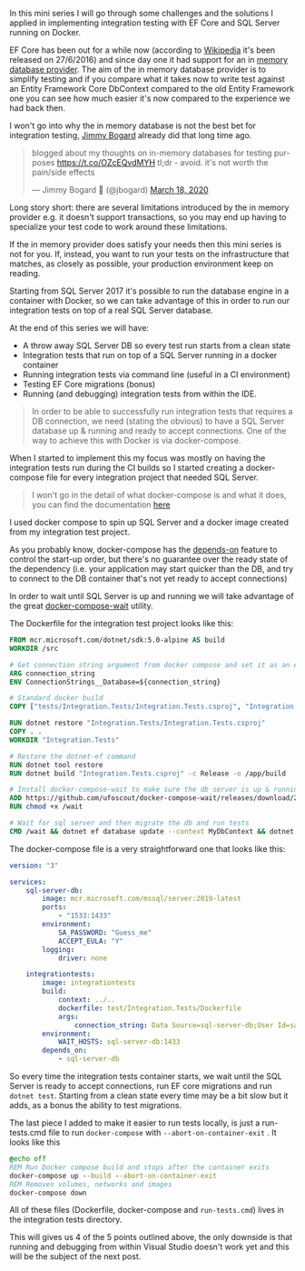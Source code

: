 In this mini series I will go through some challenges and the solutions I applied in implementing integration testing with EF Core and SQL Server running on Docker.

EF Core has been out for a while now (according to [Wikipedia](https://en.wikipedia.org/wiki/Entity_Framework) it's been released on 27/6/2016) and since day one it had support for an in [memory database provider](https://docs.microsoft.com/en-us/ef/core/providers/in-memory/?tabs=dotnet-core-cli). The aim of the in memory database provider is to simplify testing and if you compare what it takes now to write test against an Entity Framework Core DbContext compared to the old Entity Framework one you can see how much easier it's now compared to the experience we had back then.

I won't go into why the in memory database is not the best bet for integration testing, [Jimmy Bogard](https://twitter.com/jbogard) already did that long time ago. 
<blockquote class="twitter-tweet"><p lang="en" dir="ltr">blogged about my thoughts on in-memory databases for testing purposes <a href="https://t.co/OZcEQvdMYH">https://t.co/OZcEQvdMYH</a> tl;dr - avoid. it&#39;s not worth the pain/side effects</p>&mdash; Jimmy Bogard 🍻 (@jbogard) <a href="https://twitter.com/jbogard/status/1240343707758534658?ref_src=twsrc%5Etfw">March 18, 2020</a></blockquote> <script async src="https://platform.twitter.com/widgets.js" charset="utf-8"></script>
Long story short: there are several limitations introduced by the in memory provider e.g. it doesn't support transactions, so you may end up having to specialize your test code to work around these limitations.

If the in memory provider does satisfy your needs then this mini series is not for you. If, instead, you want  to run your tests on the infrastructure that matches, as closely as possible, your production environment keep on reading.

Starting from SQL Server 2017 it's possible to run the database engine in a container with Docker, so we can take advantage of this in order to run our integration tests on top of a real SQL Server database.

At the end of this series we will have:
- A throw away SQL Server DB so every test run starts from a clean state
- Integration tests that run on top of a SQL Server running in a docker container
- Running integration tests via command line (useful in a CI environment)
- Testing EF Core migrations (bonus)
- Running (and debugging) integration tests from within the IDE.

>In order to be able to successfully run integration tests that requires a DB connection, we need (stating the obvious) to have a SQL Server database up & running and ready to accept connections. One of the way to achieve this with Docker is via docker-compose.

When I started to implement this my focus was mostly on having the integration tests run during the CI builds so I started creating a docker-compose file for every integration project that needed SQL Server.

>I won't go in the detail of what docker-compose is and what it does, you can find the documentation [here](https://docs.docker.com/compose/)

I used docker compose to spin up SQL Server and a docker image created from my integration test project.

As you probably know, docker-compose has the [depends-on](https://docs.docker.com/compose/startup-order/) feature to control the start-up order, but there's no guarantee over the ready state of the dependency (i.e. your application may start quicker than the DB, and try to connect to the DB container that's not yet ready to accept connections)

In order to wait until SQL Server is up and running we will take advantage of the great [docker-compose-wait](https://github.com/ufoscout/docker-compose-wait) utility.

The Dockerfile for the integration test project looks like this:

```Dockerfile
FROM mcr.microsoft.com/dotnet/sdk:5.0-alpine AS build
WORKDIR /src

# Get connection string argument from docker compose and set it as an environment variable
ARG connection_string
ENV ConnectionStrings__Database=${connection_string}

# Standard docker build
COPY ["tests/Integration.Tests/Integration.Tests.csproj", "Integration.Tests/"]

RUN dotnet restore "Integration.Tests/Integration.Tests.csproj"
COPY . .
WORKDIR "Integration.Tests"

# Restore the dotnet-ef command
RUN dotnet tool restore
RUN dotnet build "Integration.Tests.csproj" -c Release -o /app/build

# Install docker-compose-wait to make sure the db server is up & running before moving on
ADD https://github.com/ufoscout/docker-compose-wait/releases/download/2.5.0/wait /wait
RUN chmod +x /wait

# Wait for sql server and then migrate the db and run tests
CMD /wait && dotnet ef database update --context MyDbContext && dotnet test --no-build
```

The docker-compose file is a very straightforward one that looks like this:

```yml
version: "3"

services: 
    sql-server-db:
        image: mcr.microsoft.com/mssql/server:2019-latest
        ports:
            - "1533:1433"
        environment:
            SA_PASSWORD: "Guess_me"
            ACCEPT_EULA: "Y"
        logging:
            driver: none 

    integrationtests:
        image: integrationtests
        build: 
            context: ../..
            dockerfile: test/Integration.Tests/Dockerfile
            args: 
                connection_string: Data Source=sql-server-db;User Id=sa;Password=Guess_me
        environment:
            WAIT_HOSTS: sql-server-db:1433
        depends_on:
            - sql-server-db

```
So every time the integration tests container starts, we wait until the SQL Server is ready to accept connections, run EF core migrations and run `dotnet test`. Starting from a clean state every time may be a bit slow but it adds, as a bonus the ability to test migrations.

The last piece I added to make it easier to run tests locally, is just a run-tests.cmd file to run `docker-compose` with `--abort-on-container-exit` . It looks like this

```cmd
@echo off
REM Run Docker compose build and stops after the container exits
docker-compose up --build --abort-on-container-exit
REM Removes volumes, networks and images
docker-compose down
```

All of these files (Dockerfile, docker-compose and `run-tests.cmd`) lives in the integration tests directory.

This will gives us 4 of the 5 points outlined above, the only downside is that running and debugging from within Visual Studio doesn't work yet and this will be the subject of the next post.
